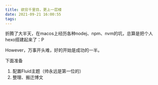 ```yaml
---
title: 欲穷千里目，更上一层楼
date: 2021-09-21 16:00:55
tags:
---
```


折腾了大半天，在macos上经历各种nodej、npm、nvm的坑，总算是把个人hexo搭建起来了：P

However，万事开头难，好的开始是成功的一半。

下面准备

1. 配置Fluid主题（帅永远是第一位的）
2. 整理、搬迁博文

